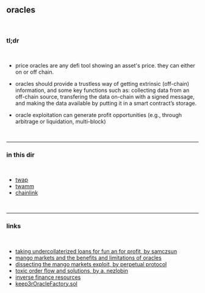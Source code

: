 ## oracles

<br>

### tl;dr

<br>

* price oracles are any defi tool showing an asset's price. they can either on or off chain.

* oracles should provide a trustless way of getting extrinsic (off-chain) information, and some key functions such as: collecting data from an off-chain source, transfering the data on-chain with a signed message, and making the data available by putting it in a smart contract’s storage.

* oracle exploitation can generate profit opportunities (e.g., through arbitrage or liquidation, multi-block)

<br>

---

### in this dir

<br>

* [twap](twap.md)
* [twamm](twamm.md)
* [chainlink](chainlink.md)

<br>

---

### links


<br>

* [taking undercollaterized loans for fun an for profit, by samczsun](https://samczsun.com/taking-undercollateralized-loans-for-fun-and-for-profit/)
* [mango markets and the benefits and limitations of oracles](https://blog.kaiko.com/mango-markets-and-the-benefits-and-limitations-of-oracles-753ce6d2a732)
* [dissecting the mango markets exploit, by perpetual protocol](https://perpprotocol.mirror.xyz/WMgIoGMktt_fMVPkfjTxRnSt4qwsWr_Ukub0iq3vW_I)
* [toxic order flow and solutions, by a. nezlobin](https://medium.com/@alexnezlobin/toxic-order-flow-on-decentralized-exchanges-problem-and-solutions-a1b79f32225a)
* [inverse finance resources](https://github.com/go-outside-labs/mev-toolkit/blob/main/MEV_and_trading/protocols/inverse.md)
* [keep3rOracleFactory.sol](https://github.com/keep3r-network/keep3r.network/blob/master/contracts/Keep3rV2OracleFactory.sol)

